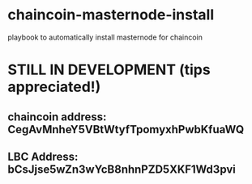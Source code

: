 # chaincoin-masternode-install
playbook to automatically install masternode for chaincoin
# STILL IN DEVELOPMENT (tips appreciated!)
## chaincoin address: CegAvMnheY5VBtWtyfTpomyxhPwbKfuaWQ
## LBC Address: bCsJjse5wZn3wYcB8nhnPZD5XKF1Wd3pvi
